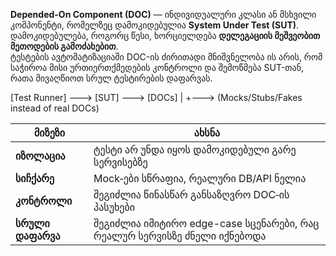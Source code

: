 **Depended-On Component (DOC)** — ინდივიდუალური კლასი ან მსხვილი კომპონენტი, რომელზეც დამოკიდებულია **System Under Test (SUT)**. დამოკიდებულება, როგორც წესი, ხორციელდება **დელეგაციის მეშვეობით მეთოდების გამოძახებით**.  
ტესტების ავტომატიზაციაში DOC-ის ძირითადი მნიშვნელობა ის არის, რომ საჭიროა მისი ურთიერთქმედების კონტროლი და შემოწმება SUT-თან, რათა მივაღწიოთ სრულ ტესტირების დაფარვას.

[Test Runner] ---> [SUT] ---> [DOCs]
                      |
                      +---> (Mocks/Stubs/Fakes instead of real DOCs)


| მიზეზი            | ახსნა                                                                    |
| ----------------- | ------------------------------------------------------------------------ |
| **იზოლაცია**      | ტესტი არ უნდა იყოს დამოკიდებული გარე სერვისებზე                          |
| **სიჩქარე**       | Mock‑ები სწრაფია, რეალური DB/API ნელია                                   |
| **კონტროლი**      | შეგიძლია წინასწარ განსაზღვრო DOC‑ის პასუხები                             |
| **სრული დაფარვა** | შეგიძლია იმიტირო edge-case სცენარები, რაც რეალურ სერვისზე ძნელი იქნებოდა |
